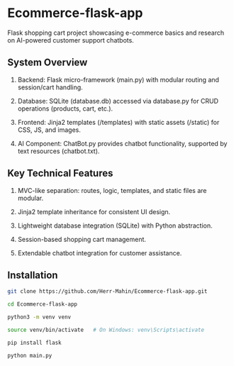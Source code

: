 # Ecommerce-flask-app
Flask shopping cart project showcasing e-commerce basics and research on AI-powered customer support chatbots.

## System Overview

1. Backend: Flask micro-framework (main.py) with modular routing and session/cart handling.

2. Database: SQLite (database.db) accessed via database.py for CRUD operations (products, cart, etc.).

3. Frontend: Jinja2 templates (/templates) with static assets (/static) for CSS, JS, and images.

4. AI Component: ChatBot.py provides chatbot functionality, supported by text resources (chatbot.txt).

## Key Technical Features

1. MVC-like separation: routes, logic, templates, and static files are modular.

2. Jinja2 template inheritance for consistent UI design.

3. Lightweight database integration (SQLite) with Python abstraction.

4. Session-based shopping cart management.

5. Extendable chatbot integration for customer assistance.

## Installation
```bash
git clone https://github.com/Herr-Mahin/Ecommerce-flask-app.git
```
```bash
cd Ecommerce-flask-app
```
```bash
python3 -m venv venv
```
```bash
source venv/bin/activate   # On Windows: venv\Scripts\activate
```
```bash
pip install flask
```
```bash
python main.py
```
